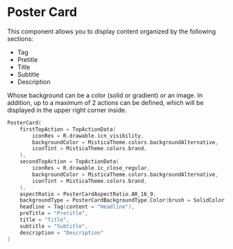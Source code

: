 # Poster Card

This component allows you to display content organized by the following sections:
* Tag
* Pretitle
* Title
* Subtitle
* Description

Whose background can be a color (solid or gradient) or an image.
In addition, up to a maximum of 2 actions can be defined, which will be displayed in the upper right corner inside.

```kotlin
PosterCard(
    firstTopAction = TopActionData(
        iconRes = R.drawable.icn_visibility,
        backgroundColor = MisticaTheme.colors.backgroundAlternative,
        iconTint = MisticaTheme.colors.brand,
    ),
    secondTopAction = TopActionData(
        iconRes = R.drawable.ic_close_regular,
        backgroundColor = MisticaTheme.colors.backgroundAlternative,
        iconTint = MisticaTheme.colors.brand,
    ),
    aspectRatio = PosterCardAspectRatio.AR_16_9,
    backgroundType = PosterCardBackgroundType.Color(brush = SolidColor(MisticaTheme.colors.background), inverseDisplay = false),
    headline = Tag(content = "Headline"),
    preTitle = "Pretitle",
    title = "Title",
    subtitle = "Subtitle",
    description = "Description"
)
```